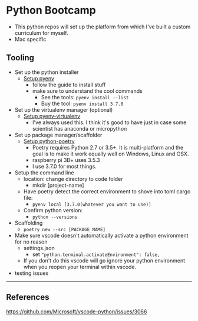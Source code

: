 # Python Bootcamp

* This python repos will set up the platform from which I've built a custom curriculum for myself.
* Mac specific

## Tooling

* Set up the python installer
  * [Setup pyenv](https://github.com/pyenv/pyenv#homebrew-in-macos)
    * follow the guide to install stuff
    * make sure to understand the cool commands
      * See the tools: `pyenv install --list`
      * Buy the tool: `pyenv install 3.7.0`
* Set up the virtualenv manager (optional)
  * [Setup pyenv-virtualenv](https://github.com/pyenv/pyenv-virtualenv)
    * I've always used this. I think it's good to have just in case some scientist has anaconda or micropython
* Set up package manager/scaffolder
  * [Setup python-poetry](https://python-poetry.org/docs/#osx--linux--bashonwindows-install-instructions)
    * Poetry requires Python 2.7 or 3.5+. It is multi-platform and the goal is to make it work equally well on Windows, Linux and OSX.
    * raspberry pi 3B+ uses 3.5.3
    * I use 3.7.0 for most things.
* Setup the command line
  * location: change directory to code folder
    * mkdir [project-name]
  * Have poetry detect the correct environment to shove into toml cargo file:
    * `pyenv local [3.7.0(whatever you want to use)]`
  * Confirm python version:
    * `python --versions`
* Scaffolding
  * `poetry new --src [PACKAGE_NAME]`
* Make sure vscode doesn't automatically activate a python environment for no reason
  * settings.json
    * set `"python.terminal.activateEnvironment": false,`
  * If you don't do this vscode will go ignore your python environment when you reopen your terminal within vscode.
* testing issues
---

## References

<https://github.com/Microsoft/vscode-python/issues/3066>
